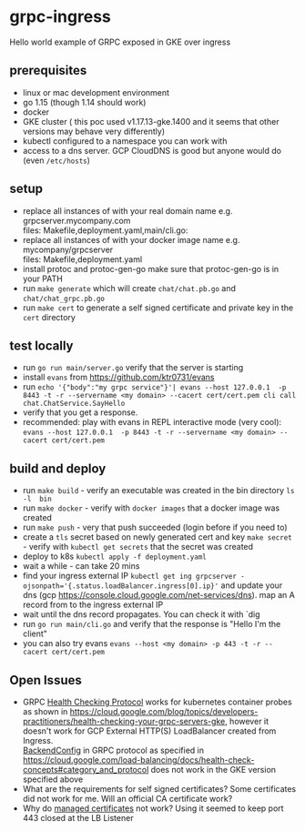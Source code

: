 # grpc-ingress
Hello world example of GRPC exposed in GKE over ingress

## prerequisites
+ linux or mac development environment 
+ go 1.15 (though 1.14 should work)
+ docker
+ GKE cluster ( this poc used v1.17.13-gke.1400 and it seems that other versions may behave very differently) 
+ kubectl configured to a namespace you can work with
+ access to a dns server. GCP CloudDNS is good but anyone would do (even `/etc/hosts`)

## setup
+ replace all instances of <my domain> with your real domain name e.g. grpcserver.mycompany.com  
files: Makefile,deployment.yaml,main/cli.go:
+ replace all instances of <my docker image> with your docker image name e.g. mycompany/grpcserver  
files: Makefile,deployment.yaml
+ install protoc and protoc-gen-go make sure that protoc-gen-go is in your PATH
+ run `make generate` which will create `chat/chat.pb.go` and `chat/chat_grpc.pb.go`
+ run `make cert` to generate a self signed certificate and private key in the `cert` directory  
   
## test locally
+ run `go run main/server.go` verify that the server is starting
+ install `evans` from https://github.com/ktr0731/evans
+ run `echo '{"body":"my grpc service"}'| evans --host 127.0.0.1  -p 8443 -t -r --servername <my domain>
   --cacert cert/cert.pem cli call chat.ChatService.SayHello`
+ verify that you get a response.
+ recommended: play with evans in REPL interactive mode (very cool): `evans --host 127.0.0.1  -p 8443 -t -r --servername <my domain> --cacert cert/cert.pem`  
   
## build and deploy
+ run `make build` - verify an executable was created in the bin directory `ls -l  bin`
+ run `make docker` - verify with `docker images` that a docker image was created 
+ run `make push` - very that push succeeded (login before if you need to)
+ create a `tls` secret based on newly generated cert and key `make secret` - verify with `kubectl get secrets` that the secret was created
+ deploy to k8s `kubectl apply -f deployment.yaml`
+ wait a while - can take 20 mins
+ find your ingress external IP `kubectl get ing grpcserver -ojsonpath='{.status.loadBalancer.ingress[0].ip}'` 
and update your dns (gcp https://console.cloud.google.com/net-services/dns). map an A record from <your domain> to the 
ingress external IP
+ wait until the dns record propagates. You can check it with `dig
+ run `go run main/cli.go` and verify that the response is "Hello I'm the client" 
+ you can also try evans `evans --host <my domain> -p 443 -t -r --cacert cert/cert.pem`

## Open Issues
+ GRPC [Health Checking Protocol](https://github.com/grpc/grpc/blob/master/doc/health-checking.md) works for kubernetes container probes as shown in https://cloud.google.com/blog/topics/developers-practitioners/health-checking-your-grpc-servers-gke, 
however it doesn't work for GCP External HTTP(S) LoadBalancer created from Ingress.  
[BackendConfig](https://cloud.google.com/kubernetes-engine/docs/concepts/ingress#health_checks) in GRPC protocol as specified in https://cloud.google.com/load-balancing/docs/health-check-concepts#category_and_protocol does not work in the GKE version specified above
+ What are the requirements for self signed certificates? Some certificates did not work for me. Will an official CA certificate work?
+ Why do [managed certificates](https://cloud.google.com/kubernetes-engine/docs/how-to/managed-certs) not work? Using it seemed to keep port 443 closed at the LB Listener 
